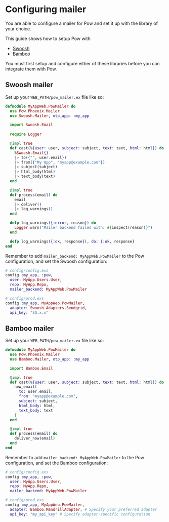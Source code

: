 # Configuring mailer

You are able to configure a mailer for Pow and set it up with the library of 
your choice.

This guide shows how to setup Pow with

 * [Swoosh](https://github.com/swoosh/swoosh)
 * [Bamboo](https://github.com/thoughtbot/bamboo)

You must first setup and configure either of these libraries before you can
integrate them with Pow.

## Swoosh mailer

Set up your `WEB_PATH/pow_mailer.ex` file like so:

```elixir
defmodule MyAppWeb.PowMailer do
  use Pow.Phoenix.Mailer
  use Swoosh.Mailer, otp_app: :my_app

  import Swoosh.Email
  
  require Logger

  @impl true
  def cast(%{user: user, subject: subject, text: text, html: html}) do
    %Swoosh.Email{}
    |> to({"", user.email})
    |> from({"My App", "myapp@example.com"})
    |> subject(subject)
    |> html_body(html)
    |> text_body(text)
  end

  @impl true
  def process(email) do
    email
    |> deliver()
    |> log_warnings()
  end

  defp log_warnings({:error, reason}) do
    Logger.warn("Mailer backend failed with: #{inspect(reason)}")
  end

  defp log_warnings({:ok, response}), do: {:ok, response}
end
```

Remember to add `mailer_backend: MyAppWeb.PowMailer` to the Pow configuration, and set the Swoosh configuration:

```elixir
# config/config.exs
config :my_app, :pow,
  user: MyApp.Users.User,
  repo: MyApp.Repo,
  mailer_backend: MyAppWeb.PowMailer

# config/prod.exs
config :my_app, MyAppWeb.PowMailer,
  adapter: Swoosh.Adapters.Sendgrid,
  api_key: "SG.x.x"
```

## Bamboo mailer

Set up your `WEB_PATH/pow_mailer.ex` file like so:

```elixir
defmodule MyAppWeb.PowMailer do
  use Pow.Phoenix.Mailer
  use Bamboo.Mailer, otp_app: :my_app

  import Bamboo.Email

  @impl true
  def cast(%{user: user, subject: subject, text: text, html: html}) do
    new_email(
      to: user.email,
      from: "myapp@example.com",
      subject: subject,
      html_body: html,
      text_body: text
    )
  end

  @impl true
  def process(email) do
    deliver_now(email)
  end
end
```

Remember to add `mailer_backend: MyAppWeb.PowMailer` to the Pow configuration, and set the Bamboo configuration:

```elixir
# config/config.exs
config :my_app, :pow,
  user: MyApp.Users.User,
  repo: MyApp.Repo,
  mailer_backend: MyAppWeb.PowMailer

# config/prod.exs
config :my_app, MyAppWeb.PowMailer,
  adapter: Bamboo.MandrillAdapter, # Specify your preferred adapter
  api_key: "my_api_key" # Specify adapter-specific configuration
```

